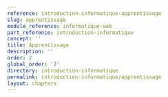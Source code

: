 ```yaml
---
reference: introduction-informatique-apprentissage
slug: apprentissage
module_reference: informatique-web
part_reference: introduction-informatique
concept: ''
title: Apprentissage
description: ''
order: 2
global_order: '2'
directory: introduction-informatique
permalink: introduction-informatique/apprentissage
layout: chapters
---
```

